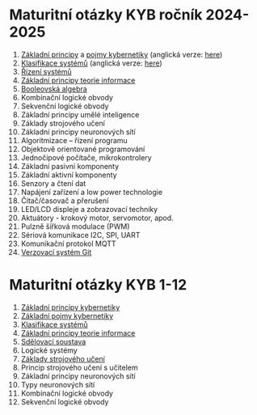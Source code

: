 # Maturitní otázky KYB ročník 2024-2025

1. [Základní principy](./chapters/zakladni_principy.md) a [pojmy kybernetiky](./chapters/systems_CZ.md) (anglická verze: [here](./chapters/systems.md))
2. [Klasifikace systémů](./chapters/systems_CZ.md) (anglická verze: [here](./chapters/systems.md))
3. [Řízení systémů](./chapters/PID_regulator.md)
4. [Základní principy teorie informace](./chapters/information_theory.md)
5. [Booleovská algebra](./chapters/booleovska_algebra.md)
6. Kombinační logické obvody
7. Sekvenční logické obvody
8. Základní principy umělé inteligence
9. Základy strojového učení
10. Základní principy neuronových sítí
11. Algoritmizace – řízení programu
12. Objektově orientované programování
13. Jednočipové počítače, mikrokontrolery
14. Základní pasivní komponenty
15. Základní aktivní komponenty
16. Senzory a čtení dat
17. Napájení zařízení a low power technologie
18. Čítač/časovač a přerušení
19. LED/LCD displeje a zobrazovací techniky
20. Aktuátory - krokový motor, servomotor, apod.
21. Pulzně šířková modulace (PWM)
22. Sériová komunikace I2C, SPI, UART
23. Komunikační protokol MQTT
24. [Verzovací systém Git](./chapters/git.md)

# Maturitní otázky KYB 1-12

1. [Základní principy kybernetiky](./zakladni_principy.md)
2. [Základní pojmy kybernetiky](./zakladni_pojmy.md)
3. [Klasifikace systémů](./klasifikace_systemu.md)
4. [Základní principy teorie informace](./teorie_informace.md)
5. [Sdělovací soustava](./teorie_informace.md)
6. Logické systémy
7. [Základy strojového učení](./stro¨jove_uceni.md)
8. Princip strojového učení s učitelem
9. Základní principy neuronových sítí
10. Typy neuronových sítí
11. Kombinační logické obvody
12. Sekvenční logické obvody
